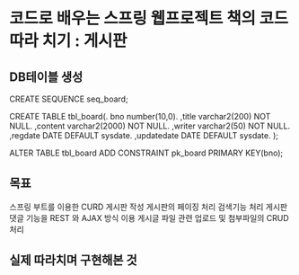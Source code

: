 # 코드로 배우는 스프링 웹프로젝트 책의 코드 따라 치기 : 게시판

## DB테이블 생성
CREATE SEQUENCE seq_board;

CREATE TABLE tbl_board(. 
bno number(10,0). 
,title varchar2(200) NOT NULL. 
,content varchar2(2000) NOT NULL. 
,writer varchar2(50) NOT NULL. 
,regdate DATE DEFAULT sysdate. 
,updatedate DATE DEFAULT sysdate. 
);

ALTER TABLE tbl_board ADD CONSTRAINT pk_board PRIMARY KEY(bno);

## 목표
스프링 부트를 이용한 CURD 게시판 작성
게시판의 페이징 처리
검색기능 처리
게시판 댓글 기능을 REST 와 AJAX 방식 이용
게시글 파일 관련 업로드 및 첨부파일의 CRUD처리

## 실제 따라치며 구현해본 것
